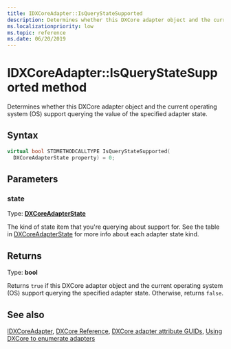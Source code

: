 ```yaml
---
title: IDXCoreAdapter::IsQueryStateSupported
description: Determines whether this DXCore adapter object and the current operating system (OS) support querying the value of the specified adapter state.
ms.localizationpriority: low
ms.topic: reference
ms.date: 06/20/2019
---
```


# IDXCoreAdapter::IsQueryStateSupported method

Determines whether this DXCore adapter object and the current operating system (OS) support querying the value of the specified adapter state.

## Syntax

```cpp
virtual bool STDMETHODCALLTYPE IsQueryStateSupported( 
  DXCoreAdapterState property) = 0;
```

## Parameters

### state

Type: **[DXCoreAdapterState](./ne-dxcore_interface-dxcoreadapterstate.md)**

The kind of state item that you're querying about support for. See the table in [DXCoreAdapterState](./ne-dxcore_interface-dxcoreadapterstate.md) for more info about each adapter state kind.

## Returns

Type: **bool**

Returns `true` if this DXCore adapter object and the current operating system (OS) support querying the specified adapter state. Otherwise, returns `false`.

## See also

[IDXCoreAdapter](./nn-dxcore_interface-idxcoreadapter.md), [DXCore Reference](../dxcore-reference.md), [DXCore adapter attribute GUIDs](../dxcore-adapter-attribute-guids.md), [Using DXCore to enumerate adapters](../dxcore-enum-adapters.md)